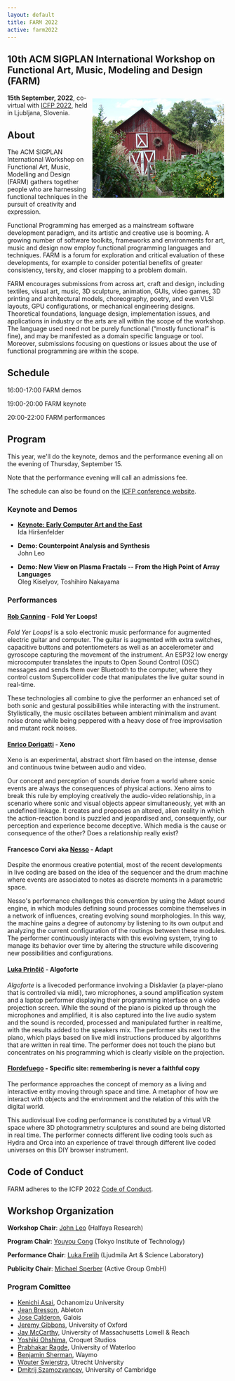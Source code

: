 ```yaml
---
layout: default
title: FARM 2022
active: farm2022
---
```


## 10th ACM SIGPLAN International Workshop on Functional Art, Music, Modeling and Design (FARM)

<img src="/files/farm-lambda-small.jpg" style="float: right; margin: 10px;" />

**15th September, 2022**, co-virtual with
[ICFP 2022](https://icfp22.sigplan.org/), held in Ljubljana, Slovenia.

## About

The ACM SIGPLAN International Workshop on Functional Art, Music,
Modelling and Design (FARM) gathers together people who are harnessing
functional techniques in the pursuit of creativity and expression.

Functional Programming has emerged as a mainstream software
development paradigm, and its artistic and creative use is booming. A
growing number of software toolkits, frameworks and environments for
art, music and design now employ functional programming languages and
techniques. FARM is a forum for exploration and critical evaluation of
these developments, for example to consider potential benefits of
greater consistency, tersity, and closer mapping to a problem domain.

FARM encourages submissions from across art, craft and design,
including textiles, visual art, music, 3D sculpture, animation, GUIs,
video games, 3D printing and architectural models, choreography,
poetry, and even VLSI layouts, GPU configurations, or mechanical
engineering designs. Theoretical foundations, language design,
implementation issues, and applications in industry or the arts are
all within the scope of the workshop. The language used need not be
purely functional (“mostly functional” is fine), and may be manifested
as a domain specific language or tool. Moreover, submissions focusing
on questions or issues about the use of functional programming are
within the scope.

## Schedule

16:00-17:00 FARM demos

19:00-20:00 FARM keynote

20:00-22:00 FARM performances

## Program

This year, we'll do the keynote, demos and the performance evening all
on the evening of Thursday, September 15.

Note that the performance evening will call an admissions fee.

The schedule can also be found on the
[ICFP conference website](https://icfp22.sigplan.org/home/farm-2022#program).

### Keynote and Demos

* [**Keynote: Early Computer Art and the East**](https://icfp22.sigplan.org/details/farm-2022-papers/3/Early-Computer-Art-and-the-East)<br/>
  Ida Hiršenfelder

* **Demo: Counterpoint Analysis and Synthesis**<br/>
  John Leo

* **Demo: New View on Plasma Fractals -- From the High Point of Array
  Languages**<br/>
  Oleg Kiselyov, Toshihiro Nakayama

### Performances
  
#### [Rob Canning](https://www.mfru.org/people/rob-caning) - Fold Yer Loops!

*Fold Yer Loops!* is a solo electronic music performance for augmented
electric guitar and computer. The guitar is augmented with extra
switches, capacitive buttons and potentiometers as well as an
accelerometer and gyroscope capturing the movement of the
instrument. An ESP32 low energy microcomputer translates the inputs to
Open Sound Control (OSC) messages and sends them over Bluetooth to the
computer, where they control custom Supercollider code that
manipulates the live guitar sound in real-time.

These technologies all combine to give the performer an enhanced set
of both sonic and gestural possibilities while interacting with the
instrument. Stylistically, the music oscillates between ambient
minimalism and avant noise drone while being peppered with a heavy
dose of free improvisation and mutant rock noises.

#### [Enrico Dorigatti](https://www.enricodorigatti.com/) - Xeno

Xeno is an experimental, abstract short film based on the intense, dense and continuous twine between audio and video.

Our concept and perception of sounds derive from a world where sonic events are always the consequences of physical actions. Xeno aims to 
break this rule by employing creatively the audio-video relationship, in a scenario where sonic and visual objects appear simultaneously, yet 
with an undefined linkage. It creates and proposes an altered, alien reality in which the action-reaction bond is puzzled and jeopardised 
and, consequently, our perception and experience become deceptive. Which media is the cause or consequence of the other? Does a relationship 
really exist?

#### Francesco Corvi aka [Nesso](https://nesso.xyz/) - Adapt

Despite the enormous creative potential, most of the recent
developments in live coding are based on the idea of the sequencer and
the drum machine where events are associated to notes as discrete
moments in a parametric space.

Nesso's performance challenges this convention by using the Adapt
sound engine, in which modules defining sound processes combine
themselves in a network of influences, creating evolving sound
morphologies. In this way, the machine gains a degree of autonomy by
listening to its own output and analyzing the current configuration of
the routings between these modules. The performer continuously
interacts with this evolving system, trying to manage its behavior
over time by altering the structure while discovering new
possibilities and configurations.

#### [Luka Prinčič](https://music.lukaprincic.si/) - Algoforte

*Algoforte* is a livecoded performance involving a Disklavier (a
player-piano that is controlled via midi), two microphones, a sound
amplification system and a laptop performer displaying their
programming interface on a video projection screen. While the sound of
the piano is picked up through the microphones and amplified, it is
also captured into the live audio system and the sound is recorded,
processed and manipulated further in realtime, with the results added
to the speakers mix. The performer sits next to the piano, which plays
based on live midi instructions produced by algorithms that are
written in real time. The performer does not touch the piano but
concentrates on his programming which is clearly visible on the
projection.

#### [Flordefuego](https://flordefuego.github.io/) - Specific site: remembering is never a faithful copy

The performance approaches the concept of memory as a living and
interactive entity moving through space and time. A metaphor of how we
interact with objects and the environment and the relation of this
with the digital world.

This audiovisual live coding performance is constituted by a virtual
VR space where 3D photogrammetry sculptures and sound are being
distorted in real time. The performer connects different live coding
tools such as Hydra and Orca into an experience of travel through
different live coded universes on this DIY browser instrument.

## Code of Conduct

FARM adheres to the ICFP 2022
[Code of Conduct](https://icfp22.sigplan.org/attending/code-of-conduct).

## Workshop Organization

**Workshop Chair**: [John Leo](http://www.halfaya.org/leo/) (Halfaya Research)

**Program Chair**: [Youyou Cong](https://prg.is.titech.ac.jp/people/cong/) (Tokyo Institute of Technology)

**Performance Chair**: [Luka Frelih](https://wiki.ljudmila.org/Luka_Frelih_CV) (Ljudmila Art & Science Laboratory)

**Publicity Chair**: [Michael Sperber](https://www.deinprogramm.de/sperber/) (Active Group GmbH)

### Program Comittee

- [Kenichi Asai](http://pllab.is.ocha.ac.jp/~asai/), Ochanomizu
  University
- [Jean Bresson](https://j-bresson.github.io/), Ableton
- [Jose Calderon](http://jmct.cc/), Galois
- [Jeremy Gibbons](http://www.cs.ox.ac.uk/jeremy.gibbons/), University
  of Oxford
- [Jay McCarthy](https://jeapostrophe.github.io/), University of
  Massachusetts Lowell & Reach
- [Yoshiki Ohshima](https://tinlizzie.org/ohshima), Croquet Studios
- [Prabhakar Ragde](https://cs.uwaterloo.ca/~plragde/), University of
  Waterloo
- [Benjamin Sherman](http://www.ben-sherman.net/), Waymo
- [Wouter Swierstra](http://www.staff.science.uu.nl/~swier004),
  Utrecht University
- [Dmitrij Szamozvancev](https://www.cl.cam.ac.uk/~ds709/), University of Cambridge

